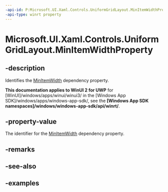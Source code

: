 ```yaml
---
-api-id: P:Microsoft.UI.Xaml.Controls.UniformGridLayout.MinItemWidthProperty
-api-type: winrt property
---
```


# Microsoft.UI.Xaml.Controls.UniformGridLayout.MinItemWidthProperty

<!--
public static Windows.UI.Xaml.DependencyProperty MinItemWidthProperty { get; }
-->

## -description

Identifies the [MinItemWidth](uniformgridlayout_minitemwidth.md) dependency property.

**This documentation applies to WinUI 2 for UWP** for [WinUI]/windows/apps/winui/winui3/ in the [Windows App SDK]/windows/apps/windows-app-sdk/, see the **[Windows App SDK namespaces]/windows/windows-app-sdk/api/winrt/**.

## -property-value

The identifier for the [MinItemWidth](uniformgridlayout_minitemwidth.md) dependency property.

## -remarks

## -see-also

## -examples

